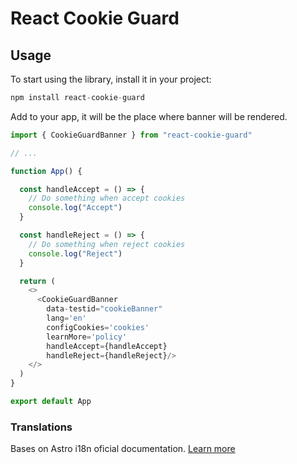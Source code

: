 # React Cookie Guard

## Usage

To start using the library, install it in your project:

```javascript
npm install react-cookie-guard
```

Add <CookieGuardBanner /> to your app, it will be the place where banner will be rendered.

```javascript
import { CookieGuardBanner } from "react-cookie-guard"

// ...

function App() {

  const handleAccept = () => {
    // Do something when accept cookies
    console.log("Accept")
  }

  const handleReject = () => {
    // Do something when reject cookies
    console.log("Reject")
  }

  return (
    <>
      <CookieGuardBanner
        data-testid="cookieBanner"
        lang='en'
        configCookies='cookies'
        learnMore='policy'
        handleAccept={handleAccept} 
        handleReject={handleReject}/>
    </>
  )
}

export default App
```

### Translations 

Bases on Astro i18n oficial documentation. [Learn more](https://docs.astro.build/en/recipes/i18n/#translate-ui-strings)
